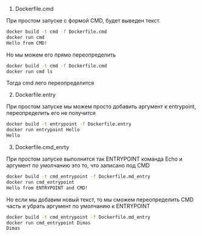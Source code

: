 1. Dockerfile.cmd  

При простом запуске с формой CMD, будет выведен текст.
```bash
docker build -t cmd -f Dockerfile.cmd
docker run cmd
Hello from CMD!
```
Но мы можем его прямо переопределить
```bash
docker build -t cmd -f Dockerfile.cmd
docker run cmd ls
```
Тогда cmd лего переопределится


2. Dockerfile.entry

При простом запуске мы можем просто добавить аргумент к entrypoint, переопределить его не получится
```bash
docker build -t entrypoint -f Dockerfile.entry
docker run entrypoint Hello
Hello
```

3. Dockerfile.cmd_enrty

При простом запуске выполнится так ENTRYPOINT команда Echo и аргумент по умолчанию это то, что записано под CMD
```bash
docker build -t cmd_entrypoint -f Dockerfile.md_entry
docker run cmd_entrypoint
Hello from ENTRYPOINT and CMD!
```

Но если мы добавим новый текст, то мы сможем переопределить CMD часть и убрать аргумент по умолчанию к ENTRYPOINT

```bash
docker build -t cmd_entrypoint -f Dockerfile.md_entry
docker run cmd_entrypoint Dimas
Dimas
```  